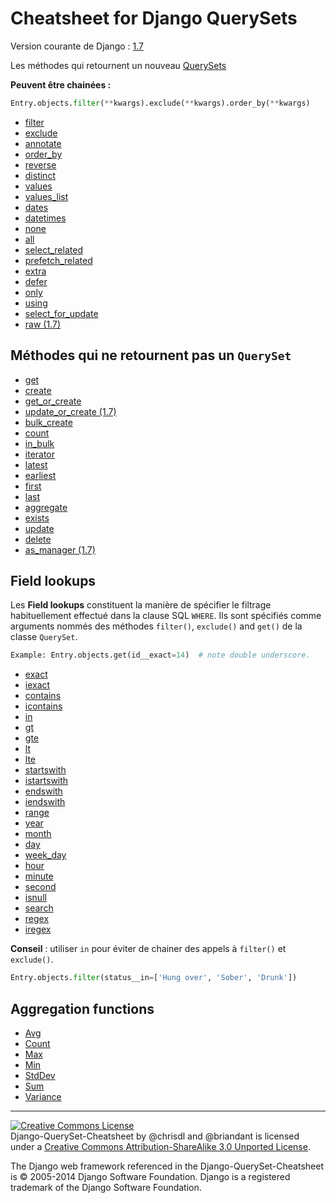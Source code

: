 # Cheatsheet for Django QuerySets
Version courante de Django : [1.7](https://docs.djangoproject.com/fr/1.7/ref/models/querysets/)

Les méthodes qui retournent un nouveau [QuerySets](https://docs.djangoproject.com/fr/1.7/ref/models/querysets/#methods-that-return-new-querysets)

**Peuvent être chainées :**

````python
Entry.objects.filter(**kwargs).exclude(**kwargs).order_by(**kwargs)
````

 * [filter](https://docs.djangoproject.com/fr/1.7/ref/models/querysets/#filter)
 * [exclude](https://docs.djangoproject.com/fr/1.7/ref/models/querysets/#exclude)
 * [annotate](https://docs.djangoproject.com/fr/1.7/ref/models/querysets/#annotate)
 * [order_by](https://docs.djangoproject.com/fr/1.7/ref/models/querysets/#order-by)
 * [reverse](https://docs.djangoproject.com/fr/1.7/ref/models/querysets/#reverse)
 * [distinct](https://docs.djangoproject.com/fr/1.7/ref/models/querysets/#distinct)
 * [values](https://docs.djangoproject.com/fr/1.7/ref/models/querysets/#values)
 * [values_list](https://docs.djangoproject.com/fr/1.7/ref/models/querysets/#values-list)
 * [dates](https://docs.djangoproject.com/fr/1.7/ref/models/querysets/#dates)
 * [datetimes](https://docs.djangoproject.com/fr/1.7/ref/models/querysets/#datetimes)
 * [none](https://docs.djangoproject.com/fr/1.7/ref/models/querysets/#none)
 * [all](https://docs.djangoproject.com/fr/1.7/ref/models/querysets/#all)
 * [select_related](https://docs.djangoproject.com/fr/1.7/ref/models/querysets/#select-related)
 * [prefetch_related](https://docs.djangoproject.com/fr/1.7/ref/models/querysets/#prefetch-related)
 * [extra](https://docs.djangoproject.com/fr/1.7/ref/models/querysets/#extra)
 * [defer](https://docs.djangoproject.com/fr/1.7/ref/models/querysets/#defer)
 * [only](https://docs.djangoproject.com/fr/1.7/ref/models/querysets/#only)
 * [using](https://docs.djangoproject.com/fr/1.7/ref/models/querysets/#using)
 * [select_for_update](https://docs.djangoproject.com/fr/1.7/ref/models/querysets/#select-for-update)
 * [raw (1.7)](https://docs.djangoproject.com/fr/1.7/ref/models/querysets/#raw)

## Méthodes qui ne retournent pas un `QuerySet`

 * [get](https://docs.djangoproject.com/fr/1.7/ref/models/querysets/#get)
 * [create](https://docs.djangoproject.com/fr/1.7/ref/models/querysets/#create)
 * [get_or_create](https://docs.djangoproject.com/fr/1.7/ref/models/querysets/#get-or-create)
 * [update_or_create (1.7)](https://docs.djangoproject.com/fr/1.7/ref/models/querysets/#update-or-create)
 * [bulk_create](https://docs.djangoproject.com/fr/1.7/ref/models/querysets/#bulk-create)
 * [count](https://docs.djangoproject.com/fr/1.7/ref/models/querysets/#count)
 * [in_bulk](https://docs.djangoproject.com/fr/1.7/ref/models/querysets/#in-bulk)
 * [iterator](https://docs.djangoproject.com/fr/1.7/ref/models/querysets/#iterator)
 * [latest](https://docs.djangoproject.com/fr/1.7/ref/models/querysets/#latest)
 * [earliest](https://docs.djangoproject.com/fr/1.7/ref/models/querysets/#earliest)
 * [first](https://docs.djangoproject.com/fr/1.7/ref/models/querysets/#first)
 * [last](https://docs.djangoproject.com/fr/1.7/ref/models/querysets/#last)
 * [aggregate](https://docs.djangoproject.com/fr/1.7/ref/models/querysets/#aggregate)
 * [exists](https://docs.djangoproject.com/fr/1.7/ref/models/querysets/#exists)
 * [update](https://docs.djangoproject.com/fr/1.7/ref/models/querysets/#update)
 * [delete](https://docs.djangoproject.com/fr/1.7/ref/models/querysets/#delete)
 * [as_manager (1.7)](https://docs.djangoproject.com/fr/1.7/ref/models/querysets/#as-manager)

## Field lookups

Les **Field lookups** constituent la manière de spécifier le filtrage
habituellement effectué dans la clause SQL `WHERE`. Ils sont spécifiés comme
arguments nommés des méthodes `filter()`, `exclude()` and `get()` de la classe
`QuerySet`.

````python
Example: Entry.objects.get(id__exact=14)  # note double underscore.
````

 * [exact](https://docs.djangoproject.com/fr/1.7/ref/models/querysets/#exact)
 * [iexact](https://docs.djangoproject.com/fr/1.7/ref/models/querysets/#iexact)
 * [contains](https://docs.djangoproject.com/fr/1.7/ref/models/querysets/#contains)
 * [icontains](https://docs.djangoproject.com/fr/1.7/ref/models/querysets/#icontains)
 * [in](https://docs.djangoproject.com/fr/1.7/ref/models/querysets/#in)
 * [gt](https://docs.djangoproject.com/fr/1.7/ref/models/querysets/#gt)
 * [gte](https://docs.djangoproject.com/fr/1.7/ref/models/querysets/#gte)
 * [lt](https://docs.djangoproject.com/fr/1.7/ref/models/querysets/#lt)
 * [lte](https://docs.djangoproject.com/fr/1.7/ref/models/querysets/#lte)
 * [startswith](https://docs.djangoproject.com/fr/1.7/ref/models/querysets/#startswith)
 * [istartswith](https://docs.djangoproject.com/fr/1.7/ref/models/querysets/#istartswith)
 * [endswith](https://docs.djangoproject.com/fr/1.7/ref/models/querysets/#endswith)
 * [iendswith](https://docs.djangoproject.com/fr/1.7/ref/models/querysets/#iendswith)
 * [range](https://docs.djangoproject.com/fr/1.7/ref/models/querysets/#range)
 * [year](https://docs.djangoproject.com/fr/1.7/ref/models/querysets/#year)
 * [month](https://docs.djangoproject.com/fr/1.7/ref/models/querysets/#month)
 * [day](https://docs.djangoproject.com/fr/1.7/ref/models/querysets/#day)
 * [week_day](https://docs.djangoproject.com/fr/1.7/ref/models/querysets/#week_day)
 * [hour](https://docs.djangoproject.com/fr/1.7/ref/models/querysets/#hour)
 * [minute](https://docs.djangoproject.com/fr/1.7/ref/models/querysets/#minute)
 * [second](https://docs.djangoproject.com/fr/1.7/ref/models/querysets/#second)
 * [isnull](https://docs.djangoproject.com/fr/1.7/ref/models/querysets/#isnull)
 * [search](https://docs.djangoproject.com/fr/1.7/ref/models/querysets/#search)
 * [regex](https://docs.djangoproject.com/fr/1.7/ref/models/querysets/#regex)
 * [iregex](https://docs.djangoproject.com/fr/1.7/ref/models/querysets/#iregex)

 **Conseil** : utiliser `in` pour éviter de chainer des appels à `filter()` et `exclude()`.

````python
Entry.objects.filter(status__in=['Hung over', 'Sober', 'Drunk'])
````

## Aggregation functions

 * [Avg](https://docs.djangoproject.com/fr/1.6/ref/models/querysets/#avg)
 * [Count](https://docs.djangoproject.com/fr/1.6/ref/models/querysets/#id6)
 * [Max](https://docs.djangoproject.com/fr/1.6/ref/models/querysets/#max)
 * [Min](https://docs.djangoproject.com/fr/1.6/ref/models/querysets/#min)
 * [StdDev](https://docs.djangoproject.com/fr/1.6/ref/models/querysets/#stddev)
 * [Sum](https://docs.djangoproject.com/fr/1.6/ref/models/querysets/#sum)
 * [Variance](https://docs.djangoproject.com/fr/1.6/ref/models/querysets/#variance)

- - -

<a rel="license" href="http://creativecommons.org/licenses/by-sa/3.0/deed.en_US"><img alt="Creative Commons License" style="border-width:0" src="http://i.creativecommons.org/l/by-sa/3.0/88x31.png" /></a><br /><span xmlns:dct="http://purl.org/dc/terms/" href="http://purl.org/dc/dcmitype/Text" property="dct:title" rel="dct:type">Django-QuerySet-Cheatsheet</span> by <span xmlns:cc="http://creativecommons.org/ns#" property="cc:attributionName">@chrisdl and @briandant</span> is licensed under a <a rel="license" href="http://creativecommons.org/licenses/by-sa/3.0/deed.en_US">Creative Commons Attribution-ShareAlike 3.0 Unported License</a>.<br />

The Django web framework referenced in the Django-QuerySet-Cheatsheet is ​© 2005-2014 Django Software Foundation.
Django is a registered trademark of the Django Software Foundation.
